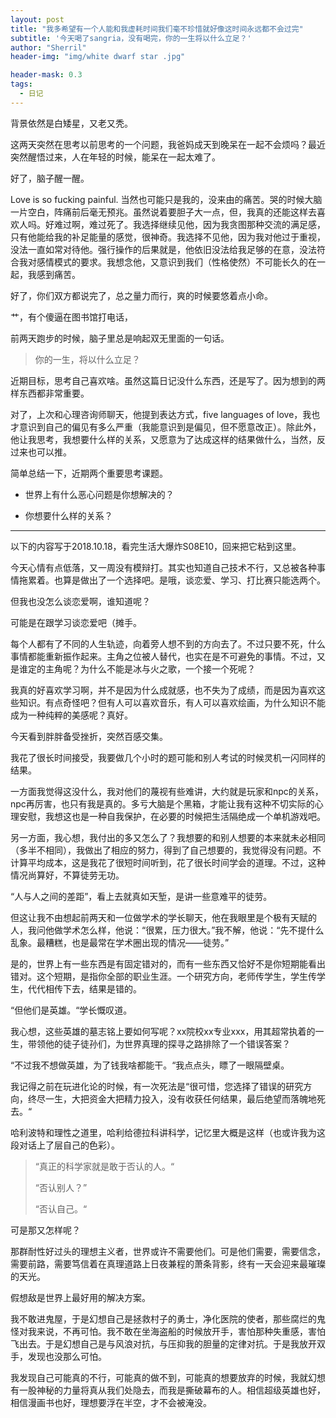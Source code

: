 ```yaml
---
layout: post
title: "我多希望有一个人能和我虚耗时间我们毫不珍惜就好像这时间永远都不会过完"
subtitle: '今天喝了sangria，没有喝完，你的一生将以什么立足？'
author: "Sherril"
header-img: "img/white dwarf star .jpg"

header-mask: 0.3
tags:
  - 日记
---
```

背景依然是白矮星，又老又秃。

这两天突然在思考以前思考的一个问题，我爸妈成天到晚呆在一起不会烦吗？最近突然醒悟过来，人在年轻的时候，能呆在一起太难了。

好了，脑子醒一醒。

Love is so fucking painful. 当然也可能只是我的，没来由的痛苦。哭的时候大脑一片空白，阵痛前后毫无预兆。虽然说着要胆子大一点，但，我真的还能这样去喜欢人吗。好难过啊，难过死了。我选择继续见他，因为我贪图那种交流的满足感，只有他能给我的补足能量的感觉，很神奇。我选择不见他，因为我对他过于重视，没法一直如常对待他。强行操作的后果就是，他依旧没法给我足够的在意，没法符合我对感情模式的要求。我想念他，又意识到我们（性格使然）不可能长久的在一起，我感到痛苦。

好了，你们双方都说完了，总之量力而行，爽的时候要悠着点小命。

艹，有个傻逼在图书馆打电话，

前两天跑步的时候，脑子里总是响起双无里面的一句话。

> 你的一生，将以什么立足？

近期目标，思考自己喜欢啥。虽然这篇日记没什么东西，还是写了。因为想到的两样东西都非常重要。

对了，上次和心理咨询师聊天，他提到表达方式，five languages of love，我也才意识到自己的偏见有多么严重（我能意识到是偏见，但不愿意改正）。除此外，他让我思考，我想要什么样的关系，又愿意为了达成这样的结果做什么，当然，反过来也可以推。

简单总结一下，近期两个重要思考课题。

* 世界上有什么恶心问题是你想解决的？

* 你想要什么样的关系？




-------


以下的内容写于2018.10.18，看完生活大爆炸S08E10，回来把它粘到这里。

今天心情有点低落，又一周没有模辩打。其实也知道自己技术不行，又总被各种事情拖累着。也算是做出了一个选择吧。是哦，谈恋爱、学习、打比赛只能选两个。

但我也没怎么谈恋爱啊，谁知道呢？

可能是在跟学习谈恋爱吧（摊手。

每个人都有了不同的人生轨迹，向着旁人想不到的方向去了。不过只要不死，什么事情都能重新振作起来。主角之位被人替代，也实在是不可避免的事情。不过，又是谁定的主角呢？为什么不能是冰与火之歌，一个接一个死呢？

我真的好喜欢学习啊，并不是因为什么成就感，也不失为了成绩，而是因为喜欢这些知识。有点奇怪吧？但有人可以喜欢音乐，有人可以喜欢绘画，为什么知识不能成为一种纯粹的美感呢？真好。

今天看到胖胖备受挫折，突然百感交集。

我花了很长时间接受，我要做几个小时的题可能和别人考试的时候灵机一闪同样的结果。

一方面我觉得这没什么，我对他们的蔑视有些难讲，大约就是玩家和npc的关系，npc再厉害，也只有我是真的。多亏大脑是个黑箱，才能让我有这种不切实际的心理安慰，我想这也是一种自我保护，在必要的时候把生活隔绝成一个单机游戏吧。

另一方面，我心想，我付出的多又怎么了？我想要的和别人想要的本来就未必相同（多半不相同），我做出了相应的努力，得到了自己想要的，我觉得没有问题。不计算平均成本，这是我花了很短时间听到，花了很长时间学会的道理。不过，这种情况尚算好，不算徒劳无功。

“人与人之间的差距”，看上去就真如天堑，是讲一些意难平的徒劳。

但这让我不由想起前两天和一位做学术的学长聊天，他在我眼里是个极有天赋的人，我问他做学术怎么样，他说：“很累，压力很大。”我不解，他说：“先不提什么乱象。最糟糕，也是最常在学术圈出现的情况——徒劳。”

是的，世界上有一些东西是有固定错对的，而有一些东西又恰好不是你短期能看出错对。这个短期，是指你全部的职业生涯。一个研究方向，老师传学生，学生传学生，代代相传下去，结果是错的。

“但他们是英雄。“学长慨叹道。

我心想，这些英雄的墓志铭上要如何写呢？xx院校xx专业xxx，用其超常执着的一生，带领他的徒子徒孙们，为世界真理的探寻之路排除了一个错误答案？

“不过我不想做英雄，为了钱我啥都能干。“我点点头，瞟了一眼隔壁桌。

我记得之前在玩进化论的时候，有一次死法是“很可惜，您选择了错误的研究方向，终尽一生，大把资金大把精力投入，没有收获任何结果，最后绝望而落魄地死去。“

哈利波特和理性之道里，哈利给德拉科讲科学，记忆里大概是这样（也或许我为这段对话上了层自己的色彩）。
> “真正的科学家就是敢于否认的人。“
> 
> “否认别人？”
> 
> “否认自己。“

可是那又怎样呢？

那群耐性好过头的理想主义者，世界或许不需要他们。可是他们需要，需要信念，需要前路，需要笃信着在真理道路上日夜兼程的萧条背影，终有一天会迎来最璀璨的天光。

假想敌是世界上最好用的解决方案。

我不敢进鬼屋，于是幻想自己是拯救村子的勇士，净化医院的使者，那些腐烂的鬼怪对我来说，不再可怕。我不敢在坐海盗船的时候放开手，害怕那种失重感，害怕飞出去。于是幻想自己是与风浪对抗，与压抑我的胆量的定律对抗。于是我放开双手，发现也没那么可怕。

我发现自己可能真的不行，可能真的做不到，可能真的想要放弃的时候，我就幻想有一股神秘的力量将真从我们处隐去，而我是撕破幕布的人。相信超级英雄也好，相信漫画书也好，理想要浮在半空，才不会被淹没。


